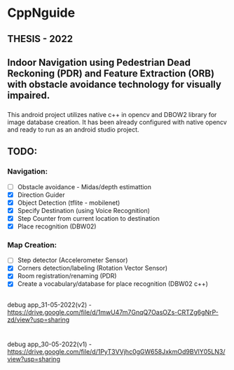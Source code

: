 # CppNguide
## THESIS - 2022
## Indoor Navigation using Pedestrian Dead Reckoning (PDR) and Feature Extraction (ORB) with obstacle avoidance technology for visually impaired. 
### 
This android project utilizes native c++ in opencv and DBOW2 library for image database creation.
It has been already configured with native opencv and ready to run as an android studio project.
## TODO:
### Navigation:
- [ ] Obstacle avoidance - Midas/depth estimattion
- [x] Direction Guider
- [x] Object Detection (tflite - mobilenet)
- [x] Specify Destination (using Voice Recognition)
- [x] Step Counter from current location to destination
- [x] Place recognition (DBW02)
### Map Creation:
- [ ] Step detector (Accelerometer Sensor)
- [x] Corners detection/labeling (Rotation Vector Sensor)
- [x] Room registration/renaming (PDR)
- [x] Create a vocabulary/database for place recognition (DBW02 c++) 
##
##
debug app_31-05-2022(v2) - https://drive.google.com/file/d/1mwU47m7GnqQ7OasOZs-CRTZg6gNrP-zd/view?usp=sharing
#
debug app_30-05-2022(v1) - https://drive.google.com/file/d/1PyT3VVjhc0gGW658JxkmOd9BVlY05LN3/view?usp=sharing
